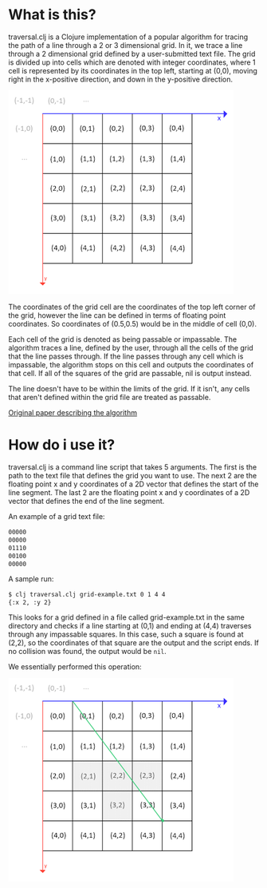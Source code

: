 # What is this?

traversal.clj is a Clojure implementation of a popular algorithm for tracing the path of a line through a 2 or 3 dimensional grid. In it, we trace a line through a 2 dimensional grid defined by a user-submitted text file. The grid is divided up into cells which are denoted with integer coordinates, where 1 cell is represented by its coordinates in the top left, starting at (0,0), moving right in the x-positive direction, and down in the y-positive direction.

![](img-grid-example.png)

The coordinates of the grid cell are the coordinates of the top left corner of the grid, however the line can be defined in terms of floating point coordinates. So coordinates of (0.5,0.5) would be in the middle of cell (0,0).

Each cell of the grid is denoted as being passable or impassable. The algorithm traces a line, defined by the user, through all the cells of the grid that the line passes through. If the line passes through any cell which is impassable, the algorithm stops on this cell and outputs the coordinates of that cell. If all of the squares of the grid are passable, nil is output instead.

The line doesn't have to be within the limits of the grid. If it isn't, any cells that aren't defined within the grid file are treated as passable.

[Original paper describing the algorithm](http://www.cse.yorku.ca/~amana/research/grid.pdf)

# How do i use it?

traversal.clj is a command line script that takes 5 arguments. The first is the path to the text file that defines the grid you want to use. The next 2 are the floating point x and y coordinates of a 2D vector that defines the start of the line segment. The last 2 are the floating point x and y coordinates of a 2D vector that defines the end of the line segment.

An example of a grid text file:
```
00000
00000
01110
00100
00000
```

A sample run:
```
$ clj traversal.clj grid-example.txt 0 1 4 4
{:x 2, :y 2}
```

This looks for a grid defined in a file called grid-example.txt in the same directory and checks if a line starting at (0,1) and ending at (4,4) traverses through any impassable squares. In this case, such a square is found at (2,2), so the coordinates of that square are the output and the script ends. If no collision was found, the output would be `nil`.

We essentially performed this operation:

![](img-grid-with-line.png)